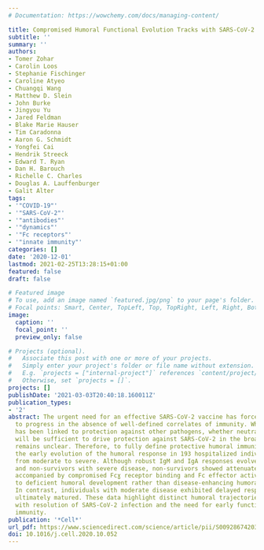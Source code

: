 ```yaml
---
# Documentation: https://wowchemy.com/docs/managing-content/

title: Compromised Humoral Functional Evolution Tracks with SARS-CoV-2 Mortality
subtitle: ''
summary: ''
authors:
- Tomer Zohar
- Carolin Loos
- Stephanie Fischinger
- Caroline Atyeo
- Chuangqi Wang
- Matthew D. Slein
- John Burke
- Jingyou Yu
- Jared Feldman
- Blake Marie Hauser
- Tim Caradonna
- Aaron G. Schmidt
- Yongfei Cai
- Hendrik Streeck
- Edward T. Ryan
- Dan H. Barouch
- Richelle C. Charles
- Douglas A. Lauffenburger
- Galit Alter
tags:
- '"COVID-19"'
- '"SARS-CoV-2"'
- '"antibodies"'
- '"dynamics"'
- '"Fc receptors"'
- '"innate immunity"'
categories: []
date: '2020-12-01'
lastmod: 2021-02-25T13:28:15+01:00
featured: false
draft: false

# Featured image
# To use, add an image named `featured.jpg/png` to your page's folder.
# Focal points: Smart, Center, TopLeft, Top, TopRight, Left, Right, BottomLeft, Bottom, BottomRight.
image:
  caption: ''
  focal_point: ''
  preview_only: false

# Projects (optional).
#   Associate this post with one or more of your projects.
#   Simply enter your project's folder or file name without extension.
#   E.g. `projects = ["internal-project"]` references `content/project/deep-learning/index.md`.
#   Otherwise, set `projects = []`.
projects: []
publishDate: '2021-03-03T20:40:18.160011Z'
publication_types:
- '2'
abstract: The urgent need for an effective SARS-CoV-2 vaccine has forced development
  to progress in the absence of well-defined correlates of immunity. While neutralization
  has been linked to protection against other pathogens, whether neutralization alone
  will be sufficient to drive protection against SARS-CoV-2 in the broader population
  remains unclear. Therefore, to fully define protective humoral immunity, we dissected
  the early evolution of the humoral response in 193 hospitalized individuals ranging
  from moderate to severe. Although robust IgM and IgA responses evolved in both survivors
  and non-survivors with severe disease, non-survivors showed attenuated IgG responses,
  accompanied by compromised Fcɣ receptor binding and Fc effector activity, pointing
  to deficient humoral development rather than disease-enhancing humoral immunity.
  In contrast, individuals with moderate disease exhibited delayed responses that
  ultimately matured. These data highlight distinct humoral trajectories associated
  with resolution of SARS-CoV-2 infection and the need for early functional humoral
  immunity.
publication: '*Cell*'
url_pdf: https://www.sciencedirect.com/science/article/pii/S0092867420314598
doi: 10.1016/j.cell.2020.10.052
---
```

